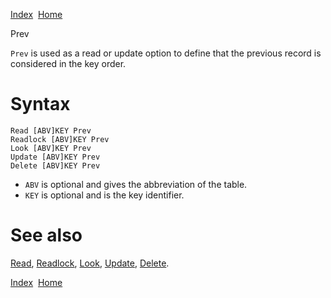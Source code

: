 [Index](index.html)  [Home](getting-started_home.html)

Prev

`Prev` is used as a read or update option to define that the previous record is considered in the key order.

# Syntax

```
Read [ABV]KEY Prev
Readlock [ABV]KEY Prev
Look [ABV]KEY Prev
Update [ABV]KEY Prev
Delete [ABV]KEY Prev
```

* `ABV` is optional and gives the abbreviation of the table.
* `KEY` is optional and is the key identifier.

# See also

[Read](4gl_read.html), [Readlock](4gl_readlock.html), [Look](4gl_look.html), [Update](4gl_update.html), [Delete](4gl_delete.html).

  

[Index](index.html)  [Home](getting-started_home.html)